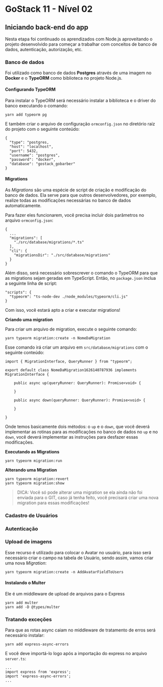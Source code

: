 # GoStack 11 - Nível 02

## Iniciando back-end do app

Nesta etapa foi continuado os aprendizados com Node.js aproveitando o projeto desenvolvido para começar a trabalhar com conceitos de banco de dados, autenticação, autorização, etc.

### Banco de dados

Foi utilizado como banco de dados **Postgres** através de uma imagem no **Docker** e o **TypeORM** como biblioteca no projeto Node.js.

#### Configurando TypeORM

Para instalar o TypeORM será necessário instalar a biblioteca e o driver do banco executando o comando:

```
yarn add typeorm pg
```

E também criar o arquivo de configuração `ormconfig.json` no diretório raíz do projeto com o seguinte conteúdo:

```
{
  "type": "postgres,
  "host": "localhost",
  "port": 5432,
  "username": "postgres",
  "password": "docker",
  "database": "gostack_gobarber"
}
```
#### Migrations

As *Migrations* são uma espécie de script de criação e modificação do banco de dados. Ela serve para que outros desenvolvedores, por exemplo, realize todas as modificações necessárias no banco de dados automaticamente.

Para fazer eles funcionarem, você precisa incluir dois parâmetros no arquivo `ormconfig.json`:

```
{
  ...
  "migrations": [
    "./src/database/migrations/*.ts"
  ],
  "cli": {
    "migrationsDir": "./src/database/migrations"
  }
}
```

Além disso, será necessário sobrescrever o comando o TypeORM para que as migrations sejam geradas em TypeScript. Então, no `package.json` inclua a seguinte linha de script:

```
"scripts": {
  "typeorm": "ts-node-dev ./node_modules/typeorm/cli.js"
}
```

Com isso, você estará apto a criar e executar migrations!

**Criando uma migration**

Para criar um arquivo de migration, execute o seguinte comando:

```
yarn typeorm migration:create -n NomeDaMigration
```

Esse comando irá criar um arquivo em `src/database/migrations` com o seguinte conteúdo:

```
import { MigrationInterface, QueryRunner } from "typeorm";

export default class NomeDaMigration1626140787936 implements MigrationInterface {

    public async up(queryRunner: QueryRunner): Promise<void> {
        
    }

    public async down(queryRunner: QueryRunner): Promise<void> {
        
    }

}

```

Onde temos basicamente dois métodos: o `up` e o `down`, que você deverá implementar as rotinas para as modificações no banco de dados no `up` e no `down`, você deverá implementar as instruções para desfazer essas modificações.

**Executando as Migrations**

```
yarn typeorm migration:run
```

**Alterando uma Migration**

```
yarn typeorm migration:revert
yarn typeorm migration:show
```

> DICA: Você só pode alterar uma migration se ela ainda não foi enviada para o GIT, caso já tenha feito, você precisará criar uma nova migration para essas modificações!



### Cadastro de Usuários

### Autenticação

### Upload de imagens

Esse recurso é utilizado para colocar o Avatar no usuário, para isso será necessário criar o campo na tabela de Usuário, sendo assim, vamos criar uma nova *Migration*:

```
yarn typeorm migration:create -n AddAvatarFieldToUsers
```

#### Instalando o Multer

Ele é um middleware de upload de arquivos para o Express

```
yarn add multer
yarn add -D @types/multer
```


### Tratando exceções

Para que as rotas async caiam no middleware de tratamento de erros será necessário instalar:

```
yarn add express-async-errors
```

E você deve importá-lo logo após a importação do express no arquivo `server.ts`:

```
...
import express from 'express';
import 'express-async-errors';
...
```